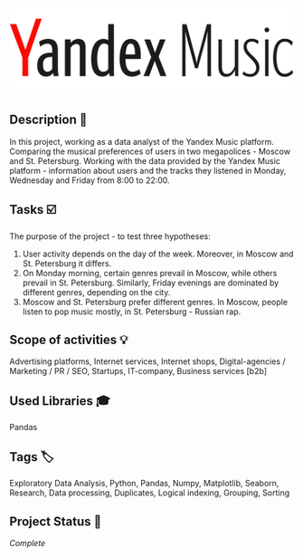 ![YM-logo](yandex_music_logo.png)

## Description :key:
In this project, working as a data analyst of the Yandex Music platform. Comparing the musical preferences of users in two megapolices - Moscow and St. Petersburg. Working with the data provided by the Yandex Music platform - information about users and the tracks they listened in Monday, Wednesday and Friday from 8:00 to 22:00.


## Tasks :ballot_box_with_check:
The purpose of the project - to test three hypotheses:

1. User activity depends on the day of the week. Moreover, in Moscow and St. Petersburg it differs.
2. On Monday morning, certain genres prevail in Moscow, while others prevail in St. Petersburg. Similarly, Friday evenings are dominated by different genres, depending on the city.
3. Moscow and St. Petersburg prefer different genres. In Moscow, people listen to pop music mostly, in St. Petersburg - Russian rap.


## Scope of activities :bulb:
Advertising platforms, Internet services, Internet shops, Digital-agencies / Marketing / PR / SEO, Startups, IT-company, Business services [b2b]


## Used Libraries :mortar_board:
Pandas


## Tags :label:
Exploratory Data Analysis, Python, Pandas, Numpy, Matplotlib, Seaborn, Research, Data processing, Duplicates, Logical indexing, Grouping, Sorting


## Project Status :black_square_button:
_Complete_




